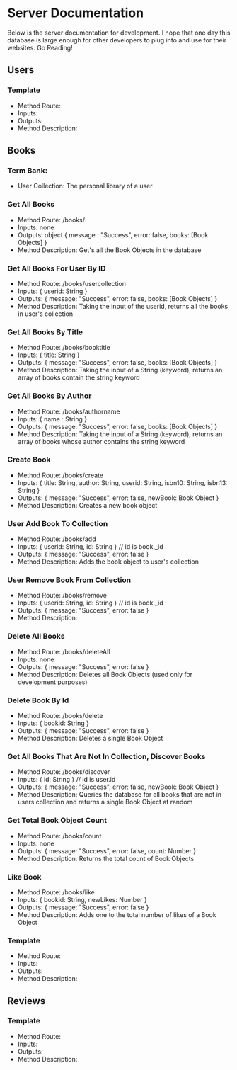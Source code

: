 # Server Documentation

Below is the server documentation for development. I hope that one day this database is large enough for other developers to plug into and use for their websites. Go Reading!

## Users

### Template 
- Method Route:
- Inputs: 
- Outputs: 
- Method Description: 

## Books

### Term Bank:
- User Collection: The personal library of a user

### Get All Books
- Method Route: /books/
- Inputs: none
- Outputs: object { message : "Success", error: false, books: [Book Objects] }
- Method Description: Get's all the Book Objects in the database

### Get All Books For User By ID
- Method Route: /books/usercollection
- Inputs: { userid: String }
- Outputs: { message: "Success", error: false, books: [Book Objects] }
- Method Description: Taking the input of the userid, returns all the books in user's collection

### Get All Books By Title
- Method Route: /books/booktitle
- Inputs: { title: String }
- Outputs: { message: "Success", error: false, books: [Book Objects] }
- Method Description: Taking the input of a String (keyword), returns an array of books contain the string keyword 

### Get All Books By Author
- Method Route: /books/authorname
- Inputs: { name : String }
- Outputs: { message: "Success", error: false, books: [Book Objects] }
- Method Description: Taking the input of a String (keyword), returns an array of books whose author contains the string keyword

### Create Book
- Method Route: /books/create
- Inputs: { title: String, author: String, userid: String, isbn10: String, isbn13: String }
- Outputs: { message: "Success", error: false, newBook: Book Object }
- Method Description: Creates a new book object

### User Add Book To Collection
- Method Route: /books/add
- Inputs: { userid: String, id: String } // id is book._id
- Outputs: { message: "Success", error: false }
- Method Description: Adds the book object to user's collection

### User Remove Book From Collection
- Method Route: /books/remove
- Inputs: { userid: String, id: String } // id is book._id
- Outputs: { message: "Success", error: false }
- Method Description: 

### Delete All Books
- Method Route: /books/deleteAll
- Inputs: none
- Outputs: { message: "Success", error: false }
- Method Description: Deletes all Book Objects (used only for development purposes)

### Delete Book By Id
- Method Route: /books/delete
- Inputs: { bookid: String }
- Outputs: { message: "Success", error: false }
- Method Description: Deletes a single Book Object

### Get All Books That Are Not In Collection, Discover Books
- Method Route: /books/discover
- Inputs: { id: String } // id is user.id
- Outputs: { message: "Success", error: false, newBook: Book Object }
- Method Description: Queries the database for all books that are not in users collection and returns a single Book Object at random

### Get Total Book Object Count
- Method Route: /books/count
- Inputs: none
- Outputs: { message: "Success", error: false, count: Number }
- Method Description: Returns the total count of Book Objects

### Like Book
- Method Route: /books/like
- Inputs: { bookid: String, newLikes: Number }
- Outputs: { message: "Success", error: false }
- Method Description: Adds one to the total number of likes of a Book Object

### Template 
- Method Route:
- Inputs: 
- Outputs: 
- Method Description: 

## Reviews

### Template 
- Method Route:
- Inputs: 
- Outputs: 
- Method Description: 